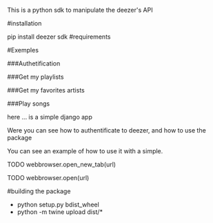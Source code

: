 This is a python sdk to manipulate the deezer's API

#installation

pip install deezer sdk
#requirements

#Exemples

###Authetification

###Get my playlists
 
###Get my favorites artists
 
###Play songs  

here ... is a simple django app

Were you can see how to authentificate to deezer, and how to use the package

You can see an example of how to use it with a simple.

TODO webbrowser.open_new_tab(url)

TODO webbrowser.open(url)


#building the package
- python setup.py bdist_wheel
- python -m twine upload dist/*

